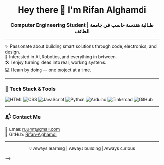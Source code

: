 <h1 align="center">Hey there 👋 I'm Rifan Alghamdi</h1>
<h3 align="center">Computer Engineering Student | طـالبة هندسة حاسب في جامعة الطائف</h3>

---

✨ Passionate about building smart solutions through code, electronics, and design.  
🤖 Interested in AI, Robotics, and everything in between.  
🛠 I enjoy turning ideas into real, working systems.  
💻 I learn by doing — one project at a time.

---

### 🚀 Tech Stack & Tools

![HTML](https://img.shields.io/badge/-HTML5-E34F26?style=flat&logo=html5&logoColor=white)
![CSS](https://img.shields.io/badge/-CSS3-1572B6?style=flat&logo=css3)
![JavaScript](https://img.shields.io/badge/-JavaScript-F7DF1E?style=flat&logo=javascript&logoColor=black)
![Python](https://img.shields.io/badge/-Python-3776AB?style=flat&logo=python)
![Arduino](https://img.shields.io/badge/-Arduino-00979D?style=flat&logo=arduino)
![Tinkercad](https://img.shields.io/badge/-Tinkercad-FF6F00?style=flat&logo=tinkercad&logoColor=white)
![GitHub](https://img.shields.io/badge/-GitHub-181717?style=flat&logo=github)

---

### 📬 Contact Me

📧 Email: [r004if@gmail.com](mailto:r004if@gmail.com)  
🐙 GitHub: [Rifan-Alghamdi](https://github.com/Rifan-Alghamdi)

---

<p align="center">
💡 Always learning | Always building | Always curious
</p>
-->
